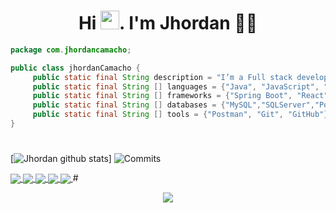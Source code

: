 <h1 align='center'>
  Hi <img src="https://user-images.githubusercontent.com/1303154/88677602-1635ba80-d120-11ea-84d8-d263ba5fc3c0.gif" width="30">. I'm Jhordan 👨‍💻
</h1>


```java
package com.jhordancamacho;

public class jhordanCamacho {
     public static final String description = "I’m a Full stack developer. I am passionate about Web Dev & I enjoy learning new things.";
     public static final String [] languages = {"Java", "JavaScript", "TypeScript", "c#"};
     public static final String [] frameworks = {"Spring Boot", "React", "asp.net"};
     public static final String [] databases = {"MySQL","SQLServer","PostgreSQL"};
     public static final String [] tools = {"Postman", "Git", "GitHub"};   
}
```

#

[![Jhordan github stats](https://github-readme-stats.vercel.app/api?username=jhordancamacho&show_icons=true&title_color=61dafb&icon_color=CB88FF&text_color=ffffff&bg_color=000000&show_icons=true)]
![Commits](https://badges.pufler.dev/commits/monthly/jhordancamacho?style=for-the-badge&logo=appveyor&color=blueviolet)

<a href="https://github.com/jhordancamacho/reactjs-webpack">
  <img align="center" src="https://github-readme-stats.vercel.app/api/pin/?username=jhordancamacho&repo=reactjs-webpack&show_icons=true&title_color=61dafb&icon_color=CB88FF&text_color=ffffff&bg_color=000000&show_icons=true" />
</a>
<a href="https://github.com/jhordancamacho/tienda-gamer">
  <img align="center" src="https://github-readme-stats.vercel.app/api/pin/?username=jhordancamacho&repo=tienda-gamer&show_icons=true&title_color=61dafb&icon_color=CB88FF&text_color=ffffff&bg_color=000000&show_icons=true" />
</a>
<a href="https://github.com/jhordancamacho/personas">
  <img align="center" src="https://github-readme-stats.vercel.app/api/pin/?username=jhordancamacho&repo=personas&show_icons=true&title_color=61dafb&icon_color=CB88FF&text_color=ffffff&bg_color=000000&show_icons=true" />
</a>
<a href="https://github.com/jhordancamacho/apiGestores">
  <img align="center" src="https://github-readme-stats.vercel.app/api/pin/?username=jhordancamacho&repo=apiGestores&show_icons=true&title_color=61dafb&icon_color=CB88FF&text_color=ffffff&bg_color=000000&show_icons=true" />
</a>
<a href="https://github.com/jhordancamacho/react-ts">
  <img align="center" src="https://github-readme-stats.vercel.app/api/pin/?username=jhordancamacho&repo=react-ts&show_icons=true&title_color=61dafb&icon_color=CB88FF&text_color=ffffff&bg_color=000000&show_icons=true" />
</a>
#

 <p align='center'>
   <a href="https://github.com/jhordancamacho"><img src="https://github-readme-stats.vercel.app/api/top-langs/?&username=jhordancamacho&langs_count=8&theme=dark&layout=compact"></a>
 </p>

